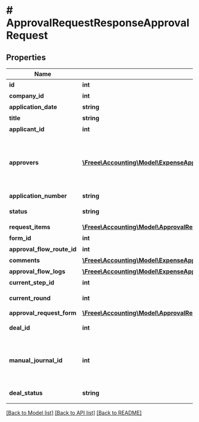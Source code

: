 # # ApprovalRequestResponseApprovalRequest

## Properties

Name | Type | Description | Notes
------------ | ------------- | ------------- | -------------
**id** | **int** | 各種申請ID |
**company_id** | **int** | 事業所ID |
**application_date** | **string** | 申請日 (yyyy-mm-dd) |
**title** | **string** | 申請タイトル |
**applicant_id** | **int** | 申請者のユーザーID |
**approvers** | [**\Freee\Accounting\Model\ExpenseApplicationResponseExpenseApplicationApprovers[]**](ExpenseApplicationResponseExpenseApplicationApprovers.md) | 承認者（配列）   承認ステップのresource_typeがunspecified (指定なし)の場合はapproversはレスポンスに含まれません。   しかし、resource_typeがunspecifiedの承認ステップにおいて誰かが承認・却下・差し戻しのいずれかのアクションを取った後は、   approversはレスポンスに含まれるようになります。   その場合approversにはアクションを行ったステップのIDとアクションを行ったユーザーのIDが含まれます。 |
**application_number** | **string** | 申請No. |
**status** | **string** | 申請ステータス(draft:下書き, in_progress:申請中, approved:承認済, rejected:却下, feedback:差戻し) |
**request_items** | [**\Freee\Accounting\Model\ApprovalRequestsIndexResponseRequestItems[]**](ApprovalRequestsIndexResponseRequestItems.md) | 各種申請の項目一覧（配列） |
**form_id** | **int** | 申請フォームID |
**approval_flow_route_id** | **int** | 申請経路ID |
**comments** | [**\Freee\Accounting\Model\ExpenseApplicationResponseExpenseApplicationComments[]**](ExpenseApplicationResponseExpenseApplicationComments.md) | 各種申請のコメント一覧（配列） |
**approval_flow_logs** | [**\Freee\Accounting\Model\ExpenseApplicationResponseExpenseApplicationApprovalFlowLogs[]**](ExpenseApplicationResponseExpenseApplicationApprovalFlowLogs.md) | 各種申請の承認履歴（配列） |
**current_step_id** | **int** | 現在承認ステップID |
**current_round** | **int** | 現在のround。差し戻し等により申請がstepの最初からやり直しになるとroundの値が増えます。 |
**approval_request_form** | [**\Freee\Accounting\Model\ApprovalRequestResponseApprovalRequestApprovalRequestForm**](ApprovalRequestResponseApprovalRequestApprovalRequestForm.md) |  |
**deal_id** | **int** | 取引ID (申請ステータス:statusがapprovedで、取引が存在する時のみdeal_idが表示されます) |
**manual_journal_id** | **int** | 振替伝票のID (申請ステータス:statusがapprovedで、関連する振替伝票が存在する時のみmanual_journal_idが表示されます)  &lt;a href&#x3D;\&quot;https://support.freee.co.jp/hc/ja/articles/115003827683-#5\&quot; target&#x3D;\&quot;_blank\&quot;&gt;承認された各種申請から支払依頼等を作成する&lt;/a&gt; |
**deal_status** | **string** | 取引ステータス (申請ステータス:statusがapprovedで、取引が存在する時のみdeal_statusが表示されます settled:決済済み, unsettled:未決済) |

[[Back to Model list]](../../README.md#models) [[Back to API list]](../../README.md#endpoints) [[Back to README]](../../README.md)
